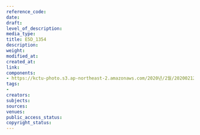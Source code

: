```yaml
---
reference_code: 
date: 
draft: 
level_of_description: 
media_type: 
title: E5D_1354
description: 
weight: 
modified_at: 
created_at: 
link: 
components:
- https://kctu-photo.s3.ap-northeast-2.amazonaws.com/2020년/2월/20200212_영남대의료원+고공농성+해단집회/E5D_1354.jpg
tags:
- 
creators: 
subjects: 
sources: 
venues: 
public_access_status: 
copyright_status: 
---
```


